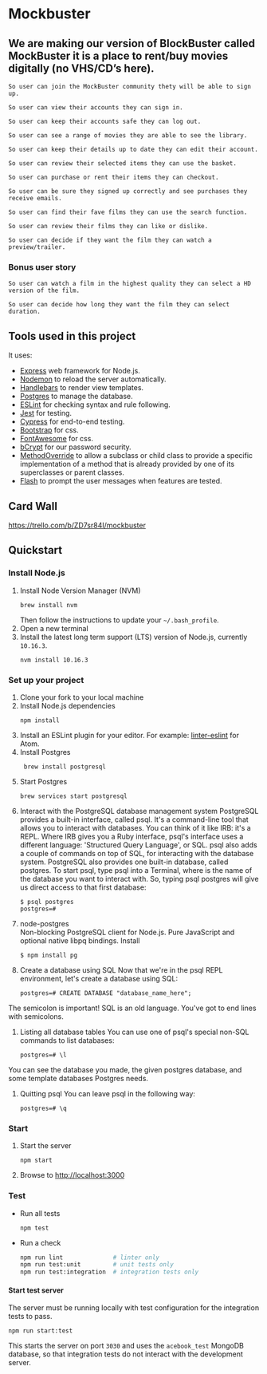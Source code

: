 # Mockbuster

## We are making our version of BlockBuster called MockBuster it is a place to rent/buy movies digitally (no VHS/CD’s here).
```
So user can join the MockBuster community thety will be able to sign up.
```
```
So user can view their accounts they can sign in.
```
```
So user can keep their accounts safe they can log out.
```
```
So user can see a range of movies they are able to see the library.
```
```
So user can keep their details up to date they can edit their account.
```
```
So user can review their selected items they can use the basket.
```
```
So user can purchase or rent their items they can checkout.
```
```
So user can be sure they signed up correctly and see purchases they receive emails.
```
```
So user can find their fave films they can use the search function.
```
```
So user can review their films they can like or dislike.
```
```
So user can decide if they want the film they can watch a preview/trailer.
```

### Bonus user story
```
So user can watch a film in the highest quality they can select a HD version of the film.
```
```
So user can decide how long they want the film they can select duration.
```

## Tools used in this project
It uses:
- [Express](https://expressjs.com/) web framework for Node.js.
- [Nodemon](https://nodemon.io/) to reload the server automatically.
- [Handlebars](https://handlebarsjs.com/) to render view templates.
- [Postgres](https://www.postgresql.org/) to manage the database.
- [ESLint](https://eslint.org) for checking syntax and rule following.
- [Jest](https://jestjs.io/) for testing.
- [Cypress](https://www.cypress.io/) for end-to-end testing.
- [Bootstrap](https://getbootstrap.com) for css.
- [FontAwesome](https://fontawesome.com) for css.
- [bCrypt](https://www.npmjs.com/package/bcrypt) for our password security.
- [MethodOverride](https://www.npmjs.com/package/method-override) to allow a subclass or child class to provide a specific implementation of a method that is already provided by one of its superclasses or parent classes.
- [Flash](https://www.npmjs.com/package/express-flash-messages) to prompt the user messages when features are tested.

## Card Wall
https://trello.com/b/ZD7sr84I/mockbuster

## Quickstart

### Install Node.js

1. Install Node Version Manager (NVM)
    ```
    brew install nvm
    ```
    Then follow the instructions to update your `~/.bash_profile`.
1. Open a new terminal
1. Install the latest long term support (LTS) version of Node.js, currently `10.16.3`.
    ```
    nvm install 10.16.3
    ```

### Set up your project

1. Clone your fork to your local machine
1. Install Node.js dependencies
    ```
    npm install
    ```
1. Install an ESLint plugin for your editor. For example: [linter-eslint](https://github.com/AtomLinter/linter-eslint) for Atom.
1. Install Postgres
    ```
     brew install postgresql
    ```
1. Start Postgres
    ```
    brew services start postgresql
    ```
1. Interact with the PostgreSQL database management system
PostgreSQL provides a built-in interface, called psql. It's a command-line tool that allows you to interact with databases. You can think of it like IRB: it's a REPL. Where IRB gives you a Ruby interface, psql's interface uses a different language: 'Structured Query Language', or SQL.
psql also adds a couple of commands on top of SQL, for interacting with the database system.
PostgreSQL also provides one built-in database, called postgres.
To start psql, type psql <database name> into a Terminal, where <database name> is the name of the database you want to interact with. So, typing psql postgres will give us direct access to that first database:
    ```
    $ psql postgres
    postgres=#
    ```
1. node-postgres  
Non-blocking PostgreSQL client for Node.js. Pure JavaScript and optional native libpq bindings.
Install
    ```
    $ npm install pg
    ```
1. Create a database using SQL
Now that we're in the psql REPL environment, let's create a database using SQL:
    ```
    postgres=# CREATE DATABASE "database_name_here";
    ```
The semicolon is important! SQL is an old language. You've got to end lines with semicolons.
1. Listing all database tables
You can use one of psql's special non-SQL commands to list databases:
    ```
    postgres=# \l
    ```
You can see the database you made, the given postgres database, and some template databases Postgres needs.
1. Quitting psql
You can leave psql in the following way:
    ```
    postgres=# \q
    ```

### Start

1. Start the server
    ```
    npm start
    ```
1. Browse to [http://localhost:3000](http://localhost:3000)

### Test

* Run all tests
    ```
    npm test
    ```
* Run a check
    ```bash
    npm run lint              # linter only
    npm run test:unit         # unit tests only
    npm run test:integration  # integration tests only
    ```

#### Start test server

The server must be running locally with test configuration for the
integration tests to pass.
```
npm run start:test
```
This starts the server on port `3030` and uses the `acebook_test` MongoDB database,
so that integration tests do not interact with the development server.
